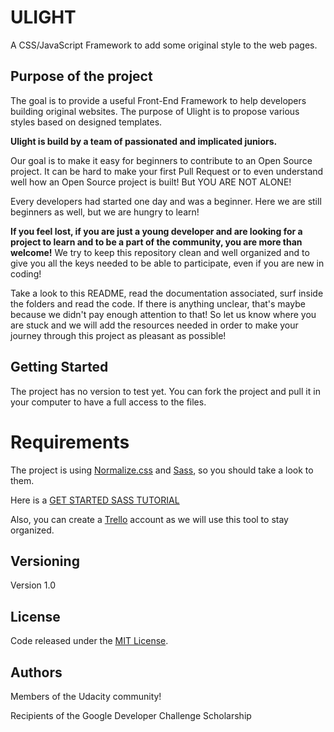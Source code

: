 # ULIGHT
A CSS/JavaScript Framework to add some original style to the web pages.

## Purpose of the project
The goal is to provide a useful Front-End Framework to help developers building original websites. The purpose of Ulight is to propose various styles based on designed templates.

**Ulight is build by a team of passionated and implicated juniors.**

Our goal is to make it easy for beginners to contribute to an Open Source project. It can be hard to make your first Pull Request or to even understand well how an Open Source project is built! But YOU ARE NOT ALONE! 

Every developers had started one day and was a beginner. Here we are still beginners as well, but we are hungry to learn!

**If you feel lost, if you are just a young developer and are looking for a project to learn and to be a part of the community, you are more than welcome!** We try to keep this repository clean and well organized and to give you all the keys needed to be able to participate, even if you are new in coding!

Take a look to this README, read the documentation associated, surf inside the folders and read the code. If there is anything unclear, that's maybe because we didn't pay enough attention to that! So let us know where you are stuck and we will add the resources needed in order to make your journey through this project as pleasant as possible!

## Getting Started
The project has no version to test yet. You can fork the project and pull it in your computer to have a full access to the files.

# Requirements
The project is using [Normalize.css](https://necolas.github.io/normalize.css/) and [Sass](http://sass-lang.com/), so you should take a look to them.

Here is a [GET STARTED SASS TUTORIAL](https://fr.slideshare.net/MaevaNAP/get-started-sass-tutorial-for-ulight-project)

Also, you can create a [Trello](https://trello.com/) account as we will use this tool to stay organized.

## Versioning
Version 1.0

## License
Code released under the  [MIT License](/LICENSE.md).

## Authors
Members of the Udacity community!

Recipients of the Google Developer Challenge Scholarship
